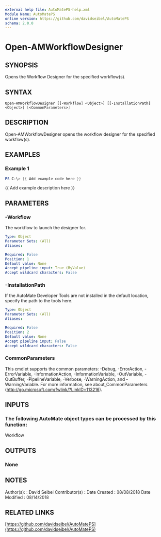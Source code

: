 ```yaml
---
external help file: AutoMatePS-help.xml
Module Name: AutoMatePS
online version: https://github.com/davidseibel/AutoMatePS
schema: 2.0.0
---
```


# Open-AMWorkflowDesigner

## SYNOPSIS
Opens the Workflow Designer for the specified workflow(s).

## SYNTAX

```
Open-AMWorkflowDesigner [[-Workflow] <Object>] [[-InstallationPath] <Object>] [<CommonParameters>]
```

## DESCRIPTION
Open-AMWorkflowDesigner opens the workflow designer for the specified workflow(s).

## EXAMPLES

### Example 1
```powershell
PS C:\> {{ Add example code here }}
```

{{ Add example description here }}

## PARAMETERS

### -Workflow
The workflow to launch the designer for.

```yaml
Type: Object
Parameter Sets: (All)
Aliases:

Required: False
Position: 1
Default value: None
Accept pipeline input: True (ByValue)
Accept wildcard characters: False
```

### -InstallationPath
If the AutoMate Developer Tools are not installed in the default location, specify the path to the tools here.

```yaml
Type: Object
Parameter Sets: (All)
Aliases:

Required: False
Position: 2
Default value: None
Accept pipeline input: False
Accept wildcard characters: False
```

### CommonParameters
This cmdlet supports the common parameters: -Debug, -ErrorAction, -ErrorVariable, -InformationAction, -InformationVariable, -OutVariable, -OutBuffer, -PipelineVariable, -Verbose, -WarningAction, and -WarningVariable.
For more information, see about_CommonParameters (http://go.microsoft.com/fwlink/?LinkID=113216).

## INPUTS

### The following AutoMate object types can be processed by this function:
Workflow

## OUTPUTS

### None

## NOTES
Author(s):     : David Seibel
Contributor(s) :
Date Created   : 08/08/2018
Date Modified  : 08/14/2018

## RELATED LINKS

[https://github.com/davidseibel/AutoMatePS](https://github.com/davidseibel/AutoMatePS)

